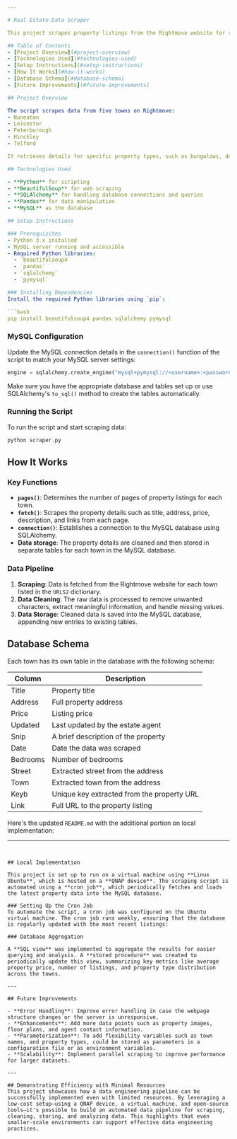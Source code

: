 ```yaml
---

# Real Estate Data Scraper

This project scrapes property listings from the Rightmove website for several UK towns and stores the results in a MySQL database. The data collected includes property details such as title, address, price, and more. The project uses Python for web scraping and data processing, and SQLAlchemy to manage database connections.

## Table of Contents
- [Project Overview](#project-overview)
- [Technologies Used](#technologies-used)
- [Setup Instructions](#setup-instructions)
- [How It Works](#how-it-works)
- [Database Schema](#database-schema)
- [Future Improvements](#future-improvements)

## Project Overview

The script scrapes data from five towns on Rightmove:
- Nuneaton
- Leicester
- Peterborough
- Hinckley
- Telford

It retrieves details for specific property types, such as bungalows, detached, semi-detached, and terraced houses listed within the last 14 days. The data is cleaned and then stored in a MySQL database for further analysis.

## Technologies Used

- **Python** for scripting
- **BeautifulSoup** for web scraping
- **SQLAlchemy** for handling database connections and queries
- **Pandas** for data manipulation
- **MySQL** as the database

## Setup Instructions

### Prerequisites
- Python 3.x installed
- MySQL server running and accessible
- Required Python libraries: 
  - `beautifulsoup4`
  - `pandas`
  - `sqlalchemy`
  - `pymysql`

### Installing Dependencies
Install the required Python libraries using `pip`:

```bash
pip install beautifulsoup4 pandas sqlalchemy pymysql
```

### MySQL Configuration
Update the MySQL connection details in the `connection()` function of the script to match your MySQL server settings:

```python
engine = sqlalchemy.create_engine("mysql+pymysql://<username>:<password>@<host>:<port>/<database>")
```

Make sure you have the appropriate database and tables set up or use SQLAlchemy's `to_sql()` method to create the tables automatically.

### Running the Script

To run the script and start scraping data:

```bash
python scraper.py
```

## How It Works

### Key Functions
- **`pages()`**: Determines the number of pages of property listings for each town.
- **`fetch()`**: Scrapes the property details such as title, address, price, description, and links from each page.
- **`connection()`**: Establishes a connection to the MySQL database using SQLAlchemy.
- **Data storage**: The property details are cleaned and then stored in separate tables for each town in the MySQL database.

### Data Pipeline
1. **Scraping**: Data is fetched from the Rightmove website for each town listed in the `URLS2` dictionary.
2. **Data Cleaning**: The raw data is processed to remove unwanted characters, extract meaningful information, and handle missing values.
3. **Data Storage**: Cleaned data is saved into the MySQL database, appending new entries to existing tables.

## Database Schema

Each town has its own table in the database with the following schema:

| Column   | Description                                |
|----------|--------------------------------------------|
| Title    | Property title                             |
| Address  | Full property address                      |
| Price    | Listing price                              |
| Updated  | Last updated by the estate agent           |
| Snip     | A brief description of the property        |
| Date     | Date the data was scraped                  |
| Bedrooms | Number of bedrooms                         |
| Street   | Extracted street from the address          |
| Town     | Extracted town from the address            |
| Keyb     | Unique key extracted from the property URL |
| Link     | Full URL to the property listing           |


Here's the updated `README.md` with the additional portion on local implementation:

---
```


## Local Implementation

This project is set up to run on a virtual machine using **Linux Ubuntu**, which is hosted on a **QNAP device**. The scraping script is automated using a **cron job**, which periodically fetches and loads the latest property data into the MySQL database.

### Setting Up the Cron Job
To automate the script, a cron job was configured on the Ubuntu virtual machine. The cron job runs weekly, ensuring that the database is regularly updated with the most recent listings:

### Database Aggregation

A **SQL view** was implemented to aggregate the results for easier querying and analysis. A **stored procedure** was created to periodically update this view, summarizing key metrics like average property price, number of listings, and property type distribution across the towns.

---

## Future Improvements

- **Error Handling**: Improve error handling in case the webpage structure changes or the server is unresponsive.
- **Enhancements**: Add more data points such as property images, floor plans, and agent contact information.
- **Parameterization**: To add flexibility variables such as town names, and property types, could be stored as parameters in a configuration file or as environment variables.
- **Scalability**: Implement parallel scraping to improve performance for larger datasets.

---

## Demonstrating Efficiency with Minimal Resources
This project showcases how a data engineering pipeline can be successfully implemented even with limited resources. By leveraging a low-cost setup—using a QNAP device, a virtual machine, and open-source tools—it's possible to build an automated data pipeline for scraping, cleaning, storing, and analyzing data. This highlights that even smaller-scale environments can support effective data engineering practices.


